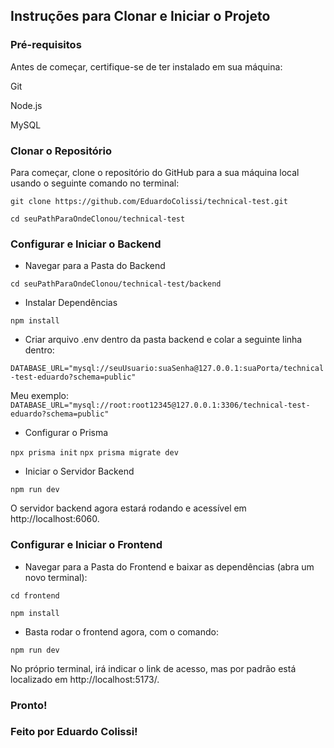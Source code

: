 ## Instruções para Clonar e Iniciar o Projeto

### Pré-requisitos
Antes de começar, certifique-se de ter instalado em sua máquina:

Git

Node.js

MySQL

### Clonar o Repositório
Para começar, clone o repositório do GitHub para a sua máquina local usando o seguinte comando no terminal:

```git clone https://github.com/EduardoColissi/technical-test.git```

```cd seuPathParaOndeClonou/technical-test ```

### Configurar e Iniciar o Backend
- Navegar para a Pasta do Backend

```cd seuPathParaOndeClonou/technical-test/backend```

- Instalar Dependências
  
```npm install```

- Criar arquivo .env dentro da pasta backend e colar a seguinte linha dentro:
  
```DATABASE_URL="mysql://seuUsuario:suaSenha@127.0.0.1:suaPorta/technical-test-eduardo?schema=public"```

Meu exemplo:
```DATABASE_URL="mysql://root:root12345@127.0.0.1:3306/technical-test-eduardo?schema=public"```

- Configurar o Prisma

```npx prisma init```
```npx prisma migrate dev```

- Iniciar o Servidor Backend

```npm run dev```

O servidor backend agora estará rodando e acessível em http://localhost:6060.

### Configurar e Iniciar o Frontend

- Navegar para a Pasta do Frontend e baixar as dependências (abra um novo terminal):

```cd frontend```

```npm install```

- Basta rodar o frontend agora, com o comando:

```npm run dev```

No próprio terminal, irá indicar o link de acesso, mas por padrão está localizado em http://localhost:5173/.

### Pronto!

### Feito por Eduardo Colissi!
